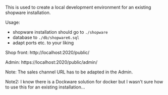 This is used to create a local development environment for an existing shopware installation.

Usage:

- shopware installation should go to `./shopware`
- database to `./db/shopware6.sql`
- adapt ports etc. to your liking

Shop front: http://localhost:2020/public/

Admin: https://localhost:2020/public/admin/

Note: The sales channel URL has to be adapted in the Admin.

Note2: I know there is a Dockware solution for docker but I wasn't sure how to use this for an existing installation...
